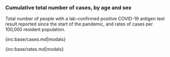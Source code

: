 ### Cumulative total number of cases, by age and sex 

Total number of people with a lab-confirmed positive COVID-19 antigen test result reported since the start of the pandemic, and rates of cases per 100,000 resident population.

{inc:base/cases.md|modals}

{inc:base/rates.md|modals}